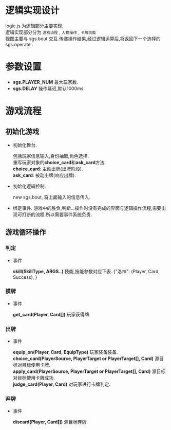 # 逻辑实现设计

  logic.js 为逻辑部分主要实现.  
  逻辑实现部分分为 `游戏流程` , `人物操作` , `卡牌功能`  
  视图主要与 sgs.bout 交互.传递操作结果,经过逻辑运算后,将返回下一个选择的 sgs.operate . 

# 参数设置

- **sgs.PLAYER\_NUM** 最大玩家数.
- **sgs.DELAY** 操作延迟,默认1000ms.

# 游戏流程

## 初始化游戏

- 初始化舞台.

  包括玩家信息输入,身份抽取,角色选择.  
  重写玩家对象的**choice\_card**和**ask\_card**方法.  
  **choice\_card**: 主动出牌(出牌阶段).  
  **ask\_card**: 被动出牌(响应出牌).

- 初始化逻辑控制.

  new sgs.bout, 将上面输入的信息传入.

- 绑定事件.
  游戏中的胜负,判断...操作时没有完成的界面与逻辑操作流程,需要出现可打断的流程.所以需要事件系统负责.

## 游戏循环操作

### 判定

- 事件

  **skill(SkillType, ARGS..)** 技能,技能参数对应下表. 
    {"洛神": (Player, Card, Success),
    } 

### 摸牌

- 事件

  **get\_card(Player, Card[])** 玩家获得牌.

### 出牌

- 事件

  **equip\_on(Player, Card, EquipType)** 玩家装备装备.  
  **choice\_card(PlayerSource, PlayerTarget or PlayerTarget[], Card)** 源目标对目标使用卡牌.  
  **apply\_card(PlayerSource, PlayerTarget or PlayerTarget[], Card)** 源目标对目标使用卡牌成功.  
  **judge\_card(Player, Card)** 对玩家进行卡牌判定.


### 弃牌 

- 事件

  **discard(Player, Card[])** 源目标弃牌.



